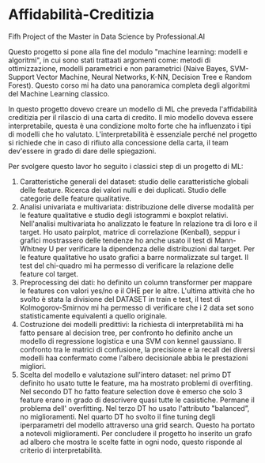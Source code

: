# Affidabilità-Creditizia

Fifh Project of the Master in Data Science by Professional.AI

Questo progetto si pone alla fine del modulo "machine learning: modelli e algoritmi", in cui sono stati trattaati argomenti come: metodi di ottimizzazione, modelli parametrici e non parametrici (Naive Bayes, SVM-Support Vector Machine, Neural Networks, K-NN, Decision Tree e Random Forest). Questo corso mi ha dato una panoramica completa degli algoritmi del Machine Learning classico.

In questo progetto dovevo creare un modello di ML che preveda l'affidabilità creditizia per il rilascio di una carta di credito. Il mio modello doveva essere interpretabile, questa è una condizione molto forte che ha influenzato i tipi di modelli che ho valutato. L'interpretabilità è essenziale perché nel progetto si richiede che in caso di rifiuto alla concessione della carta, il team dev'essere in grado di dare delle spiegazioni.

Per svolgere questo lavor ho seguito i classici step di un progetto di ML:

1. Caratteristiche generali del dataset: studio delle caratteristiche globali delle feature. Ricerca dei valori nulli e dei duplicati. Studio delle categorie delle feature qualitative.
2. Analisi univariata e multivariata: distribuzione delle diverse modalità per le feature qualitative e studio degli istogrammi e boxplot relativi. Nell'analisi multivariata ho analizzato le feature In relazione tra di loro e il target. Ho usato pairplot, matrice di correlazione (Kenball), seppur i grafici mostrassero delle tendenze ho anche usato il test di Mann-Whitney U per verificare la dipendenza delle distribuzioni dal target. Per le feature qualitative ho usato grafici a barre normalizzate sul target. Il test del chi-quadro mi ha permesso di verificare la relazione delle feature col target.
3. Preprocessing dei dati: ho definito un column transformer per mappare le features con valori yes/no e il OHE per le altre. L'ultima attività che ho svolto è stata la divisione del DATASET in train e test, il test di Kolmogorov-Smirnov mi ha permesso di verificare  che i 2 data set sono statisticamente equivalenti a quello originale.
4. Costruzione dei modelli predittivi: la richiesta di interpretabilità mi ha fatto pensare al decision tree, per confronto ho definito anche un modello di regressione logistica e una SVM con kennel gaussiano. Il confronto tra le matrici di confusione, la precisione e la recall dei diversi modelli haa confermato come l'albero decisionale abbia le prestazioni migliori.
5. Scelta del modello e valutazione sull'intero dataset: nel primo DT definito ho usato tutte le feature, ma ha mostrato problemi di overfiting. Nel secondo DT ho fatto feature selection dove è emerso che solo 3 feature erano in grado di descrivere quasi tutte le casistiche. Permane il problema dell' overfitting. Nel terzo DT ho usato l'attributo "balanced”, no miglioramenti. Nel quarto DT ho svolto il fine tuning degli iperparametri del modello attraverso una grid search. Questo ha portato a notevoli miglioramenti. Per concludere il progetto ho inserito un grafo ad albero che mostra le scelte fatte in ogni nodo, questo risponde al criterio di interpretabilità.
